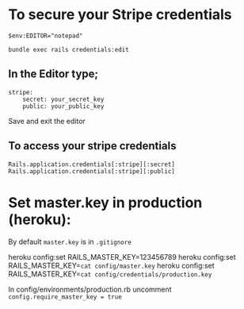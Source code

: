 
# To secure your Stripe credentials

```$env:EDITOR="notepad"```

```bundle exec rails credentials:edit```

## In the Editor type;
    stripe:
        secret: your_secret_key
        public: your_public_key

Save and exit the editor

## To access your stripe credentials

`Rails.application.credentials[:stripe][:secret]`
`Rails.application.credentials[:stripe][:public]`

# Set master.key in production (heroku):

By default `master.key` is in `.gitignore`

heroku config:set RAILS_MASTER_KEY=123456789
heroku config:set RAILS_MASTER_KEY=`cat config/master.key`
heroku config:set RAILS_MASTER_KEY=`cat config/credentials/production.key`

In config/environments/production.rb uncomment `config.require_master_key = true`

